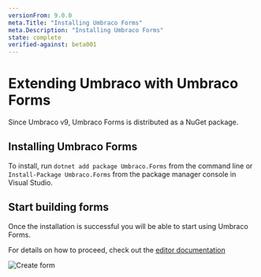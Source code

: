 ```yaml
---
versionFrom: 9.0.0
meta.Title: "Installing Umbraco Forms"
meta.Description: "Installing Umbraco Forms"
state: complete
verified-against: beta001
---
```


# Extending Umbraco with Umbraco Forms

Since Umbraco v9, Umbraco Forms is distributed as a NuGet package.

## Installing Umbraco Forms

To install, run `dotnet add package Umbraco.Forms` from the command line or `Install-Package Umbraco.Forms` from the package manager console in Visual Studio.


## Start building forms

Once the installation is successful you will be able to start using Umbraco Forms.

For details on how to proceed, check out the [editor documentation](../../Editor)

![Create form](images/start-with-forms.png)
